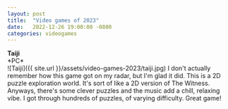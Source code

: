 ```yaml
---
layout: post
title:  "Video games of 2023"
date:   2022-12-26 19:00:00 -0800
categories: videogames
---
```




<h4 style="margin:0;">Taiji</h4>
*PC*<br/>
![Taiji]({{ site.url }}/assets/video-games-2023/taiji.jpg)
I don't actually remember how this game got on my radar, but I'm glad it did. This is a 2D puzzle exploration world. It's sort of like a 2D version of The Witness. Anyways, there's some clever puzzles and the music add a chill, relaxing vibe. I got through hundreds of puzzles, of varying difficulty. Great game!



